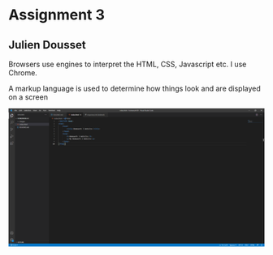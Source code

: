 # Assignment 3
## Julien Dousset

Browsers use engines to interpret the HTML, CSS, Javascript etc. I use Chrome.

A markup language is used to determine how things look and are displayed on a screen

![My Screenshot](./images/screenshot.PNG)